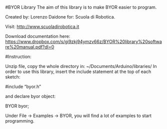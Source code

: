 #BYOR Library
The aim of this library is to make BYOR easier to program.

Created by: Lorenzo Daidone
for: Scuola di Robotica.

Visit: http://www.scuoladirobotica.it

Download documentation here: https://www.dropbox.com/s/gi9zkj94ymzv66z/BYOR%20library%20software%20manual.pdf?dl=0

#Instruction:

Unzip file, copy the whole directory in:
~/Documents/Arduino/libraries/
In order to use this library, insert the include statement at the top of each sketch:

\#include “byor.h”

and declare byor object:

BYOR byor;



Under File -> Examples -> BYOR, you will find a lot of examples to start programming.
